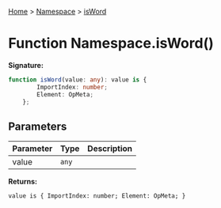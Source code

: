 [Home](../../../index.md) &gt; [Namespace](../../namespace.md) &gt; [isWord](./isword_1.md)

# Function Namespace.isWord()

<b>Signature:</b>

```typescript
function isWord(value: any): value is {
        ImportIndex: number;
        Element: OpMeta;
    };
```

## Parameters

|  Parameter | Type | Description |
|  --- | --- | --- |
|  value | `any` |  |

<b>Returns:</b>

`value is {
        ImportIndex: number;
        Element: OpMeta;
    }`

